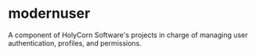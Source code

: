 # modernuser
A component of HolyCorn Software's projects in charge of managing user authentication, profiles, and permissions.
